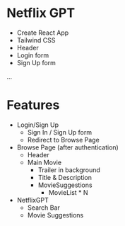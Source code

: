 # Netflix GPT

- Create React App
- Tailwind CSS
- Header
- Login form
- Sign Up form

...

# Features
- Login/Sign Up
    - Sign In / Sign Up form
    - Redirect to Browse Page
- Browse Page (after authentication)
    - Header
    - Main Movie
        - Trailer in background
        - Title & Description
        - MovieSuggestions
            - MovieList * N
- NetflixGPT
    - Search Bar
    - Movie Suggestions            